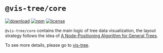 # `@vis-tree/core`

[![download](https://img.shields.io/npm/dt/@vis-tree/core)](https://www.npmjs.com/package/@vis-tree/core) [![npm](https://img.shields.io/npm/v/@vis-tree/core?color=blue)](https://www.npmjs.com/package/@vis-tree/core) [![license](https://img.shields.io/github/license/bytedance/vis-tree?color=blue)](https://github.com/bytedance/vis-tree/blob/main/LICENSE)

`@vis-tree/core` contains the main logic of tree data visualization, the layout strategy follows the idea of [A Node-Positioning Algorithm for General Trees](http://www.cs.unc.edu/techreports/89-034.pdf).

To see more details, please go to [vis-tree](https://bytedance.github.io/vis-tree/).

